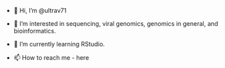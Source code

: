 - 👋 Hi, I’m @ultrav71
- 👀 I’m interested in sequencing, viral genomics, genomics in general, and bioinformatics.
- 🌱 I’m currently learning RStudio. 

- 📫 How to reach me - here

<!---
ultrav71/ultrav71 is a ✨ special ✨ repository because its `README.md` (this file) appears on your GitHub profile.
You can click the Preview link to take a look at your changes.
--->
